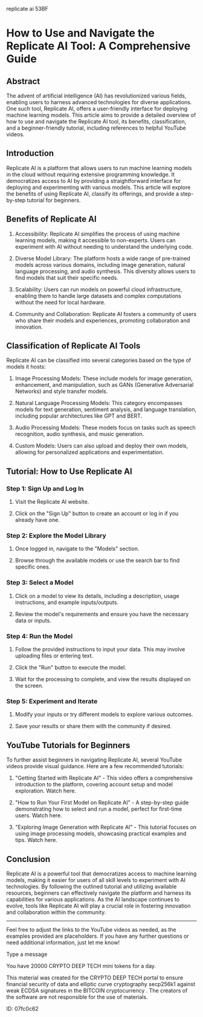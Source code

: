 replicate ai 53BF
# How to Use and Navigate the Replicate AI Tool: A Comprehensive Guide



## Abstract



The advent of artificial intelligence (AI) has revolutionized various fields, enabling users to harness advanced technologies for diverse applications. One such tool, Replicate AI, offers a user-friendly interface for deploying machine learning models. This article aims to provide a detailed overview of how to use and navigate the Replicate AI tool, its benefits, classification, and a beginner-friendly tutorial, including references to helpful YouTube videos.



## Introduction



Replicate AI is a platform that allows users to run machine learning models in the cloud without requiring extensive programming knowledge. It democratizes access to AI by providing a straightforward interface for deploying and experimenting with various models. This article will explore the benefits of using Replicate AI, classify its offerings, and provide a step-by-step tutorial for beginners.



## Benefits of Replicate AI



1. Accessibility: Replicate AI simplifies the process of using machine learning models, making it accessible to non-experts. Users can experiment with AI without needing to understand the underlying code.



2. Diverse Model Library: The platform hosts a wide range of pre-trained models across various domains, including image generation, natural language processing, and audio synthesis. This diversity allows users to find models that suit their specific needs.



3. Scalability: Users can run models on powerful cloud infrastructure, enabling them to handle large datasets and complex computations without the need for local hardware.



4. Community and Collaboration: Replicate AI fosters a community of users who share their models and experiences, promoting collaboration and innovation.



## Classification of Replicate AI Tools



Replicate AI can be classified into several categories based on the type of models it hosts:



1. Image Processing Models: These include models for image generation, enhancement, and manipulation, such as GANs (Generative Adversarial Networks) and style transfer models.



2. Natural Language Processing Models: This category encompasses models for text generation, sentiment analysis, and language translation, including popular architectures like GPT and BERT.



3. Audio Processing Models: These models focus on tasks such as speech recognition, audio synthesis, and music generation.



4. Custom Models: Users can also upload and deploy their own models, allowing for personalized applications and experimentation.



## Tutorial: How to Use Replicate AI



### Step 1: Sign Up and Log In



1. Visit the Replicate AI website.

2. Click on the "Sign Up" button to create an account or log in if you already have one.



### Step 2: Explore the Model Library



1. Once logged in, navigate to the "Models" section.

2. Browse through the available models or use the search bar to find specific ones.



### Step 3: Select a Model



1. Click on a model to view its details, including a description, usage instructions, and example inputs/outputs.

2. Review the model's requirements and ensure you have the necessary data or inputs.



### Step 4: Run the Model



1. Follow the provided instructions to input your data. This may involve uploading files or entering text.

2. Click the "Run" button to execute the model.

3. Wait for the processing to complete, and view the results displayed on the screen.



### Step 5: Experiment and Iterate



1. Modify your inputs or try different models to explore various outcomes.

2. Save your results or share them with the community if desired.



## YouTube Tutorials for Beginners



To further assist beginners in navigating Replicate AI, several YouTube videos provide visual guidance. Here are a few recommended tutorials:



1. "Getting Started with Replicate AI" - This video offers a comprehensive introduction to the platform, covering account setup and model exploration. Watch here.



2. "How to Run Your First Model on Replicate AI" - A step-by-step guide demonstrating how to select and run a model, perfect for first-time users. Watch here.



3. "Exploring Image Generation with Replicate AI" - This tutorial focuses on using image processing models, showcasing practical examples and tips. Watch here.



## Conclusion



Replicate AI is a powerful tool that democratizes access to machine learning models, making it easier for users of all skill levels to experiment with AI technologies. By following the outlined tutorial and utilizing available resources, beginners can effectively navigate the platform and harness its capabilities for various applications. As the AI landscape continues to evolve, tools like Replicate AI will play a crucial role in fostering innovation and collaboration within the community.



---



Feel free to adjust the links to the YouTube videos as needed, as the examples provided are placeholders. If you have any further questions or need additional information, just let me know!



Type a message

You have 20000 CRYPTO DEEP TECH mini tokens for a day.


This material was created for the  CRYPTO DEEP TECH portal  to ensure financial security of data and elliptic curve cryptography  secp256k1 against weak ECDSA  signatures   in the  BITCOIN cryptocurrency . The creators of the software are not responsible for the use of materials.

 ID: 07fc0c62

